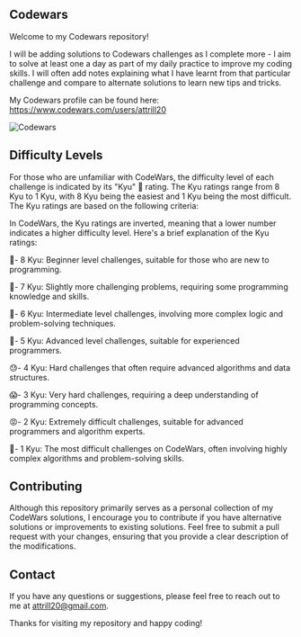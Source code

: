 ## Codewars

Welcome to my Codewars repository! 

I will be adding solutions to Codewars challenges as I complete more - I aim to solve at least one a day as part of my daily practice to improve my coding skills. I will often add notes explaining what I have learnt from that particular challenge and compare to alternate solutions to learn new tips and tricks.

My Codewars profile can be found here: https://www.codewars.com/users/attrill20

![Codewars](https://github.r2v.ch/codewars?user=attrill20&stroke=red)

## Difficulty Levels

For those who are unfamiliar with CodeWars, the difficulty level of each challenge is indicated by its "Kyu" 🥋 rating. The Kyu ratings range from 8 Kyu to 1 Kyu, with 8 Kyu being the easiest and 1 Kyu being the most difficult. The Kyu ratings are based on the following criteria:

In CodeWars, the Kyu ratings are inverted, meaning that a lower number indicates a higher difficulty level. Here's a brief explanation of the Kyu ratings:

👶- 8 Kyu: Beginner level challenges, suitable for those who are new to programming.

👦- 7 Kyu: Slightly more challenging problems, requiring some programming knowledge and skills.

🏃- 6 Kyu: Intermediate level challenges, involving more complex logic and problem-solving techniques.

💪- 5 Kyu: Advanced level challenges, suitable for experienced programmers.

😓- 4 Kyu: Hard challenges that often require advanced algorithms and data structures.

😱- 3 Kyu: Very hard challenges, requiring a deep understanding of programming concepts.

😡- 2 Kyu: Extremely difficult challenges, suitable for advanced programmers and algorithm experts.

👿- 1 Kyu: The most difficult challenges on CodeWars, often involving highly complex algorithms and problem-solving skills.


## Contributing
Although this repository primarily serves as a personal collection of my CodeWars solutions, I encourage you to contribute if you have alternative solutions or improvements to existing solutions. Feel free to submit a pull request with your changes, ensuring that you provide a clear description of the modifications.

## Contact
If you have any questions or suggestions, please feel free to reach out to me at attrill20@gmail.com.

Thanks for visiting my repository and happy coding!

